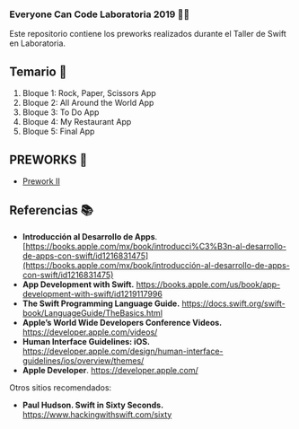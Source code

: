 ### Everyone Can Code Laboratoria 2019 👩‍💻

Este repositorio contiene los preworks realizados durante el Taller de Swift en Laboratoria.

## Temario 🧭 

1. Bloque 1: Rock, Paper, Scissors App
2. Bloque 2: All Around the World App
3. Bloque 3: To Do App
4. Bloque 4: My Restaurant App
5. Bloque 5: Final App

## PREWORKS 📓

- [Prework II](https://github.com/AcheZeta/RockPaperScissors/tree/master/Week2)

## Referencias 📚

- **Introducción al Desarrollo de Apps**. [https://books.apple.com/mx/book/introducci%C3%B3n-al-desarrollo-de-apps-con-swift/id1216831475](https://books.apple.com/mx/book/introducción-al-desarrollo-de-apps-con-swift/id1216831475)
- **App Development with Swift.** https://books.apple.com/us/book/app-development-with-swift/id1219117996
- **The Swift Programming Language Guide.** https://docs.swift.org/swift-book/LanguageGuide/TheBasics.html
- **Apple’s World Wide Developers Conference Videos.** https://developer.apple.com/videos/
- **Human Interface Guidelines: iOS.** https://developer.apple.com/design/human-interface-guidelines/ios/overview/themes/
- **Apple Developer**. https://developer.apple.com/

Otros sitios recomendados:

- **Paul Hudson. Swift in Sixty Seconds.** https://www.hackingwithswift.com/sixty

